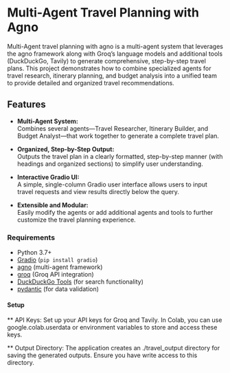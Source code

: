 # Multi-Agent Travel Planning with Agno


Multi-Agent travel planning with agno is a multi-agent system that leverages the agno framework along with Groq’s language models and additional tools (DuckDuckGo, Tavily) to generate comprehensive, step-by-step travel plans. This project demonstrates how to combine specialized agents for travel research, itinerary planning, and budget analysis into a unified team to provide detailed and organized travel recommendations.

## Features

- **Multi-Agent System:**  
  Combines several agents—Travel Researcher, Itinerary Builder, and Budget Analyst—that work together to generate a complete travel plan.
  
- **Organized, Step-by-Step Output:**  
  Outputs the travel plan in a clearly formatted, step-by-step manner (with headings and organized sections) to simplify user understanding.
  
- **Interactive Gradio UI:**  
  A simple, single-column Gradio user interface allows users to input travel requests and view results directly below the query.
  
- **Extensible and Modular:**  
  Easily modify the agents or add additional agents and tools to further customize the travel planning experience.

### Requirements

- Python 3.7+
- [Gradio](https://gradio.app/) (`pip install gradio`)
- [agno](https://pypi.org/project/agno/) (multi-agent framework)
- [groq](https://pypi.org/project/groq/) (Groq API integration)
- [DuckDuckGo Tools](https://pypi.org/project/duckduckgo-tools/) (for search functionality)
- [pydantic](https://pydantic-docs.helpmanual.io/) (for data validation)

#### Setup
** API Keys:
Set up your API keys for Groq and Tavily. In Colab, you can use google.colab.userdata or environment variables to store and access these keys.

** Output Directory:
The application creates an ./travel_output directory for saving the generated outputs. Ensure you have write access to this directory.

